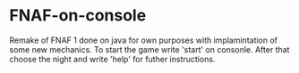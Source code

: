# FNAF-on-console
Remake of FNAF 1 done on java for own purposes with implamintation of some new mechanics. 
To start the game write 'start' on consonle. After that choose the night and write 'help' for futher instructions.
